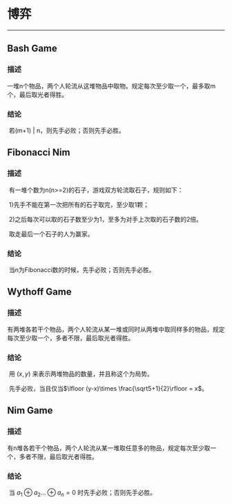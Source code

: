 # 博弈

---

## Bash Game

### 描述

​	一堆n个物品，两个人轮流从这堆物品中取物。规定每次至少取一个，最多取m个，最后取光者得胜。

### 结论

​	若(m+1) | n，则先手必败；否则先手必胜。

## Fibonacci Nim

### 描述

​	有一堆个数为n(n>=2)的石子，游戏双方轮流取石子，规则如下：

​	1)先手不能在第一次把所有的石子取完，至少取1颗；

​	2)之后每次可以取的石子数至少为1，至多为对手上次取的石子数的2倍。

​	取走最后一个石子的人为赢家。

### 结论

​	当n为Fibonacci数的时候，先手必败；否则先手必胜。

## Wythoff Game

### 描述

​	有两堆各若干个物品，两个人轮流从某一堆或同时从两堆中取同样多的物品，规定每次至少取一个，多者不限，最后取光者得胜。

### 结论

​	用 $(x, y)$ 来表示两堆物品的数量，并且称这个为局势。

​	先手必败，当且仅当$\lfloor (y-x)\times \frac{\sqrt5+1}{2}\rfloor = x$。

## Nim Game

### 描述

​	有n堆各若干个物品，两个人轮流从某一堆取任意多的物品，规定每次至少取一个，多者不限，最后取光者得胜。

### 结论

​	当 $a_1 \oplus a_2 ...\oplus a_n = 0$ 时先手必败；否则先手必胜。